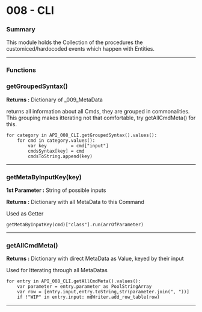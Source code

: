 # 008 - CLI

### Summary
This module  holds the Collection of the procedures the customiced/hardocoded events which happen with Entities.
  
---
  
### Functions
  
### getGroupedSyntax()
**Returns :**  Dictionary of _009_MetaData

returns all information about all Cmds, they are grouped in commonalities.  
This grouping makes itterating not that comfortable, try getAllCmdMeta() for this.    
  
````
for category in API_008_CLI.getGroupedSyntax().values():
    for cmd in category.values():
        var key         = cmd["input"]
        cmdsSyntax[key] = cmd
        cmdsToString.append(key)
````
  
---  
  
### getMetaByInputKey(key)
**1st Parameter :** String of possible inputs

**Returns :**  Dictionary with all MetaData to this Command

Used as Getter
  
````
getMetaByInputKey(cmd)["class"].run(arrOfParameter)
````
  
---  
  
### getAllCmdMeta()
**Returns :**  Dictionary with direct MetaData as Value, keyed by their input

Used for Itterating through all MetaDatas 
  
````
for entry in API_008_CLI.getAllCmdMeta().values():
    var parameter = entry.parameter as PoolStringArray
    var row = [entry.input,entry.toString,str(parameter.join(", "))]
    if !"WIP" in entry.input: mdWriter.add_row_table(row)
````
  
---  
  